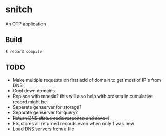 snitch
=====

An OTP application

Build
-----

    $ rebar3 compile

TODO
----
* Make multiple requests on first add of domain to get most of IP's from DNS
* ~~Cool down domains~~
* Replace with mnesia? this will also help with ordsets in cumulative record might be
* Separate genserver for storage?
* Separate genserver for query?
* ~~Return DNS status code response and save it~~
* Ets stores all returned records even when only 1 was new
* Load DNS servers from a file

